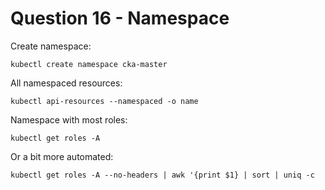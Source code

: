 # Question 16 - Namespace

Create namespace:
```
kubectl create namespace cka-master
```

All namespaced resources:
```
kubectl api-resources --namespaced -o name
```

Namespace with most roles:
```
kubectl get roles -A
```

Or a bit more automated:
```
kubectl get roles -A --no-headers | awk '{print $1} | sort | uniq -c
```